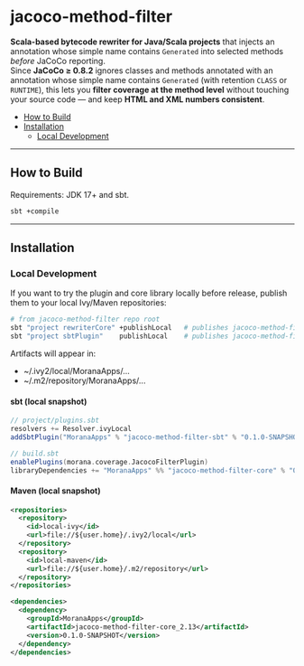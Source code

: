 
# jacoco-method-filter

**Scala-based bytecode rewriter for Java/Scala projects** that injects an annotation whose simple name contains `Generated` into selected methods *before* JaCoCo reporting.  
Since **JaCoCo ≥ 0.8.2** ignores classes and methods annotated with an annotation whose simple name contains `Generated` (with retention `CLASS` or `RUNTIME`), this lets you **filter coverage at the method level** without touching your source code — and keep **HTML and XML numbers consistent**.

- [How to Build](#how-to-build)
- [Installation](#installation)
  - [Local Development](#local-development)

---

## How to Build

Requirements: JDK 17+ and sbt.

```bash
sbt +compile
```

---

## Installation

### Local Development

If you want to try the plugin and core library locally before release, publish them to your local Ivy/Maven repositories:

```bash
# from jacoco-method-filter repo root
sbt "project rewriterCore" +publishLocal   # publishes jacoco-method-filter-core for all Scala versions
sbt "project sbtPlugin"    publishLocal    # publishes jacoco-method-filter-sbt for sbt 1.x (Scala 2.12)
```

Artifacts will appear in:

- ~/.ivy2/local/MoranaApps/...
- ~/.m2/repository/MoranaApps/...

#### sbt (local snapshot)

```scala
// project/plugins.sbt
resolvers += Resolver.ivyLocal
addSbtPlugin("MoranaApps" % "jacoco-method-filter-sbt" % "0.1.0-SNAPSHOT")

// build.sbt
enablePlugins(morana.coverage.JacocoFilterPlugin)
libraryDependencies += "MoranaApps" %% "jacoco-method-filter-core" % "0.1.0-SNAPSHOT"
```

#### Maven (local snapshot)

```xml
<repositories>
  <repository>
    <id>local-ivy</id>
    <url>file://${user.home}/.ivy2/local</url>
  </repository>
  <repository>
    <id>local-maven</id>
    <url>file://${user.home}/.m2/repository</url>
  </repository>
</repositories>

<dependencies>
  <dependency>
    <groupId>MoranaApps</groupId>
    <artifactId>jacoco-method-filter-core_2.13</artifactId>
    <version>0.1.0-SNAPSHOT</version>
  </dependency>
</dependencies>
```
